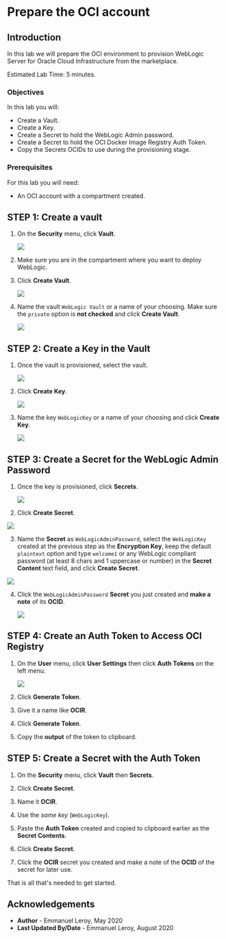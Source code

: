 # Prepare the OCI account

## Introduction

In this lab we will prepare the OCI environment to provision WebLogic Server for Oracle Cloud Infrastructure from the marketplace.

Estimated Lab Time: 5 minutes.

### Objectives

In this lab you will:

- Create a Vault.
- Create a Key.
- Create a Secret to hold the WebLogic Admin password.
- Create a Secret to hold the OCI Docker Image Registry Auth Token.
- Copy the Secrets OCIDs to use during the provisioning stage.

### Prerequisites

For this lab you will need:

- An OCI account with a compartment created.

## **STEP 1:** Create a vault

1. On the **Security** menu, click **Vault**.

   ![](./images/prereq-vault1.png " ")

2. Make sure you are in the compartment where you want to deploy WebLogic.

3. Click **Create Vault**.

   ![](./images/prereq-vault2.png " ")

4. Name the vault `WebLogic Vault` or a name of your choosing. Make sure the `private` option is **not checked** and click **Create Vault**.

   ![](./images/prereq-vault3.png " ")

## **STEP 2:** Create a Key in the Vault

1. Once the vault is provisioned, select the vault.

   ![](./images/prereq-vault4.png " ")

2. Click **Create Key**.

   ![](./images/prereq-key1.png " ")

3. Name the key `WebLogicKey` or a name of your choosing and click **Create Key**.

   ![](./images/prereq-key2.png " ")

## **STEP 3:** Create a Secret for the WebLogic Admin Password

1. Once the key is provisioned, click **Secrets**.

   ![](./images/prereq-secret1.png " ")

2. Click **Create Secret**.

  ![](./images/prereq-secret2.png " ")

3. Name the **Secret** as `WebLogicAdminPassword`, select the `WebLogicKey` created at the previous step as the **Encryption Key**, keep the default `plaintext` option and type `welcome1` or any WebLogic compliant password (at least 8 chars and 1 uppercase or number) in the **Secret Content** text field, and click **Create Secret**.

  ![](./images/prereq-secret3.png " ")

4. Click the `WebLogicAdminPassword` **Secret** you just created and **make a note** of its **OCID**.

   ![](./images/prereq-secret4.png " ")

## **STEP 4:** Create an Auth Token to Access OCI Registry

1. On the **User** menu, click **User Settings** then click **Auth Tokens** on the left menu.

   ![](./images/auth-token.png " ")

2. Click **Generate Token**.

3. Give it a name like **OCIR**.

4. Click **Generate Token**.

5. Copy the **output** of the token to clipboard.

## **STEP 5:** Create a Secret with the Auth Token

1. On the **Security** menu, click **Vault** then **Secrets**.

2. Click **Create Secret**.

3. Name it **OCIR**.

4. Use the *same key* (`WebLogicKey`).

5. Paste the **Auth Token** created and copied to clipboard earlier as the **Secret Contents**.

6. Click **Create Secret**.

7. Click the **OCIR** secret you created and make a note of the **OCID** of the secret for later use.

That is all that's needed to get started.

## Acknowledgements

 - **Author** - Emmanuel Leroy, May 2020
 - **Last Updated By/Date** - Emmanuel Leroy, August 2020
